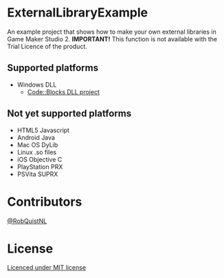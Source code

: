 # ExternalLibraryExample

An example project that shows how to make your own external libraries in Game Maker Studio 2.
**IMPORTANT!** This function is not available with the Trial Licence of the product.


## Supported platforms
* Windows DLL
    * [Code::Blocks DLL project](src/windows/codeblocks/README.md)

## Not yet supported platforms
* HTML5 Javascript
* Android Java
* Mac OS DyLib
* Linux .so files
* iOS Objective C
* PlayStation PRX
* PSVita SUPRX

# Contributors
[@RobQuistNL](https://github.com/RobQuistNL)

# License
[Licenced under MIT license](LICENSE)
